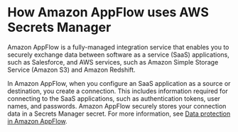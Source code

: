 # How Amazon AppFlow uses AWS Secrets Manager<a name="integrating_how-services-use-secrets_APFLlong"></a>

Amazon AppFlow is a fully\-managed integration service that enables you to securely exchange data between software as a service \(SaaS\) applications, such as Salesforce, and AWS services, such as Amazon Simple Storage Service \(Amazon S3\) and Amazon Redshift\. 

In Amazon AppFlow, when you configure an SaaS application as a source or destination, you create a connection\. This includes information required for connecting to the SaaS applications, such as authentication tokens, user names, and passwords\. Amazon AppFlow securely stores your connection data in a Secrets Manager secret\. For more information, see [Data protection in Amazon AppFlow](https://docs.aws.amazon.com/appflow/latest/userguide/data-protection.html#encryption-rest)\.